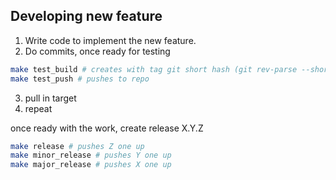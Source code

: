 
## Developing new feature

1. Write code to implement the new feature.
2. Do commits, once ready for testing
```bash
make test_build # creates with tag git short hash (git rev-parse --short HEAD)
make test_push # pushes to repo
```
3. pull in target
4. repeat

once ready with the work, create release X.Y.Z

```bash
make release # pushes Z one up
make minor_release # pushes Y one up
make major_release # pushes X one up
```